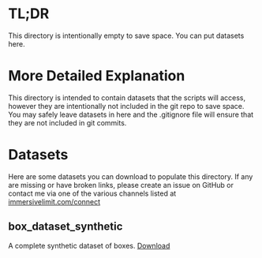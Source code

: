 # TL;DR
This directory is intentionally empty to save space. You can put datasets here.

# More Detailed Explanation
This directory is intended to contain datasets that the scripts will access, however they are intentionally not included in the git repo to save space. You may safely leave datasets in here and the .gitignore file will ensure that they are not included in git commits.

# Datasets
Here are some datasets you can download to populate this directory.
If any are missing or have broken links, please create an issue on GitHub or contact me via one of the various channels listed at [immersivelimit.com/connect](http://www.immersivelimit.com/connect)

## box_dataset_synthetic
A complete synthetic dataset of boxes. [Download](https://immersivelimit.page.link/gnbR)
